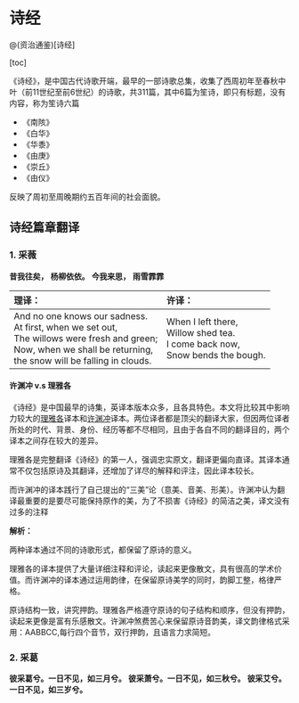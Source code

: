 # 诗经
@(资治通鉴)[诗经]

[toc]




《诗经》，是中国古代诗歌开端，最早的一部诗歌总集，收集了西周初年至春秋中叶（前11世纪至前6世纪）的诗歌，共311篇，其中6篇为笙诗，即只有标题，没有内容，称为笙诗六篇
- 《南陔》
- 《白华》
- 《华黍》
- 《由庚》
- 《崇丘》
- 《由仪》

反映了周初至周晚期约五百年间的社会面貌。



## 诗经篇章翻译

### 1. 采薇

**昔我往矣，**
**杨柳依依。**
**今我来思，**
**雨雪霏霏**

| **理译：**|     **许译：**|   
| :-------- | :--------| 
| And no one knows our sadness.<br> At first, when we set out,<br> The willows were fresh and green;<br> Now, when we shall be returning,<br> the snow will be falling in clouds. |   When I left there, <br> Willow shed tea.<br> I come back now,<br> Snow bends the bough.|  



#### 许渊冲 v.s  理雅各 

《诗经》是中国最早的诗集，英译本版本众多，且各具特色。本文将比较其中影响力较大的[理雅各](https://baike.baidu.com/item/%E7%90%86%E9%9B%85%E5%90%84/6012269?fr=aladdin)译本和[许渊冲](https://baike.baidu.com/item/%E8%AE%B8%E6%B8%8A%E5%86%B2/10940148?fr=aladdin)译本。两位译者都是顶尖的翻译大家，但因两位译者所处的时代、背景、身份、经历等都不尽相同，且由于各自不同的翻译目的，两个译本之间存在较大的差异。

理雅各是完整翻译《诗经》的第一人，强调忠实原文，翻译更偏向直译。其译本通常不仅包括原诗及其翻译，还增加了详尽的解释和评注，因此译本较长。

而许渊冲的译本践行了自己提出的“三美”论（意美、音美、形美）。许渊冲认为翻译最重要的是要尽可能保持原作的美，为了不损害《诗经》的简洁之美，译文没有过多的注释



**解析：**

两种译本通过不同的诗歌形式，都保留了原诗的意义。

理雅各的译本提供了大量详细注释和评论，读起来更像散文，具有很高的学术价值。而许渊冲的译本通过运用韵律，在保留原诗美学的同时，韵脚工整，格律严格。

原诗结构一致，讲究押韵。理雅各严格遵守原诗的句子结构和顺序，但没有押韵，读起来更像是富有乐感散文。许渊冲煞费苦心来保留原诗音韵美，译文韵律格式采用：AABBCC,每行四个音节，双行押韵，且语言力求简短。

### 2. 采葛

**彼采葛兮。一日不见，如三月兮。**
**彼采萧兮。一日不见，如三秋兮。**
**彼采艾兮。一日不见，如三岁兮。**

